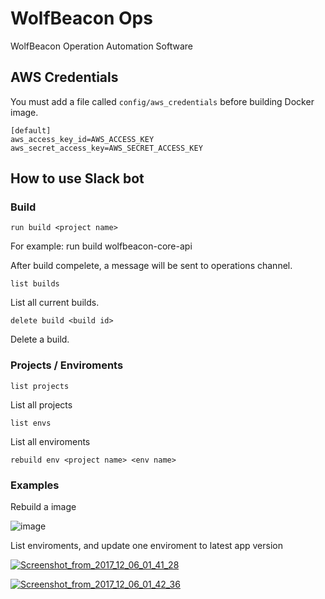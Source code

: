 # WolfBeacon Ops
WolfBeacon Operation Automation Software

## AWS Credentials

You must add a file called `config/aws_credentials` before building Docker image.

```
[default]
aws_access_key_id=AWS_ACCESS_KEY
aws_secret_access_key=AWS_SECRET_ACCESS_KEY
```

## How to use Slack bot

### Build

`run build <project name>`

For example: run build wolfbeacon-core-api

After build compelete, a message will be sent to operations channel.

`list builds`

List all current builds.

`delete build <build id>`

Delete a build.

### Projects / Enviroments

`list projects`

List all projects

`list envs`

List all enviroments

`rebuild env <project name> <env name>`

### Examples

Rebuild a image

![image](https://preview.ibb.co/cnfNxw/Screenshot_from_2017_12_06_01_38_51.png)

List enviroments, and update one enviroment to latest app version

<a href="https://ibb.co/jXoHxw"><img src="https://preview.ibb.co/cwYT4b/Screenshot_from_2017_12_06_01_41_28.png" alt="Screenshot_from_2017_12_06_01_41_28" border="0"></a>

<a href="https://imgbb.com/"><img src="https://image.ibb.co/dx36qG/Screenshot_from_2017_12_06_01_42_36.png" alt="Screenshot_from_2017_12_06_01_42_36" border="0"></a>